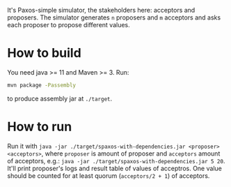 It's Paxos-simple simulator, the stakeholders here: acceptors and proposers.
The simulator generates `n` proposers and `m` acceptors and asks each proposer to propose different values.


# How to build

You need java >= 11 and Maven >= 3. Run:
```bash
mvn package -Passembly
```
to produce assembly jar at `./target`.

# How to run

Run it with `java -jar ./target/spaxos-with-dependencies.jar <proposer> <acceptors>`,
where `proposer` is amount of proposer and `acceptors` amount of acceptors, e.g.:
`java -jar ./target/spaxos-with-dependencies.jar 5 20`.
It'll print proposer's logs and result table of values of acceptros. One value should be
counted for at least quorum (`acceptors/2 + 1`) of acceptors.
